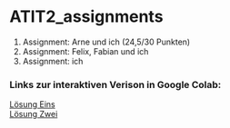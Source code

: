 # ATIT2_assignments

1. Assignment: Arne und ich (24,5/30 Punkten)
2. Assignment: Felix, Fabian und ich
3. Assignment: ich

### Links zur interaktiven Verison in Google Colab:

[Lösung Eins](https://colab.research.google.com/github/maxmoehl/ATIT2_assignments/blob/master/Assignment_1/solution.ipynb)  
[Lösung Zwei](https://colab.research.google.com/github/maxmoehl/ATIT2_assignments/blob/master/Assignment_2/solution.ipynb)
